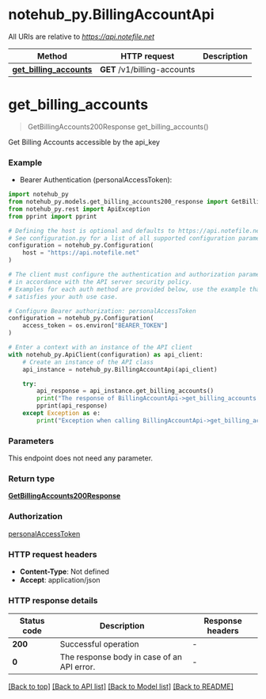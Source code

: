 # notehub_py.BillingAccountApi

All URIs are relative to *https://api.notefile.net*

| Method                                                                | HTTP request                 | Description |
| --------------------------------------------------------------------- | ---------------------------- | ----------- |
| [**get_billing_accounts**](BillingAccountApi.md#get_billing_accounts) | **GET** /v1/billing-accounts |

# **get_billing_accounts**

> GetBillingAccounts200Response get_billing_accounts()

Get Billing Accounts accessible by the api_key

### Example

- Bearer Authentication (personalAccessToken):

```python
import notehub_py
from notehub_py.models.get_billing_accounts200_response import GetBillingAccounts200Response
from notehub_py.rest import ApiException
from pprint import pprint

# Defining the host is optional and defaults to https://api.notefile.net
# See configuration.py for a list of all supported configuration parameters.
configuration = notehub_py.Configuration(
    host = "https://api.notefile.net"
)

# The client must configure the authentication and authorization parameters
# in accordance with the API server security policy.
# Examples for each auth method are provided below, use the example that
# satisfies your auth use case.

# Configure Bearer authorization: personalAccessToken
configuration = notehub_py.Configuration(
    access_token = os.environ["BEARER_TOKEN"]
)

# Enter a context with an instance of the API client
with notehub_py.ApiClient(configuration) as api_client:
    # Create an instance of the API class
    api_instance = notehub_py.BillingAccountApi(api_client)

    try:
        api_response = api_instance.get_billing_accounts()
        print("The response of BillingAccountApi->get_billing_accounts:\n")
        pprint(api_response)
    except Exception as e:
        print("Exception when calling BillingAccountApi->get_billing_accounts: %s\n" % e)
```

### Parameters

This endpoint does not need any parameter.

### Return type

[**GetBillingAccounts200Response**](GetBillingAccounts200Response.md)

### Authorization

[personalAccessToken](../README.md#personalAccessToken)

### HTTP request headers

- **Content-Type**: Not defined
- **Accept**: application/json

### HTTP response details

| Status code | Description                                | Response headers |
| ----------- | ------------------------------------------ | ---------------- |
| **200**     | Successful operation                       | -                |
| **0**       | The response body in case of an API error. | -                |

[[Back to top]](#) [[Back to API list]](../README.md#documentation-for-api-endpoints) [[Back to Model list]](../README.md#documentation-for-models) [[Back to README]](../README.md)
